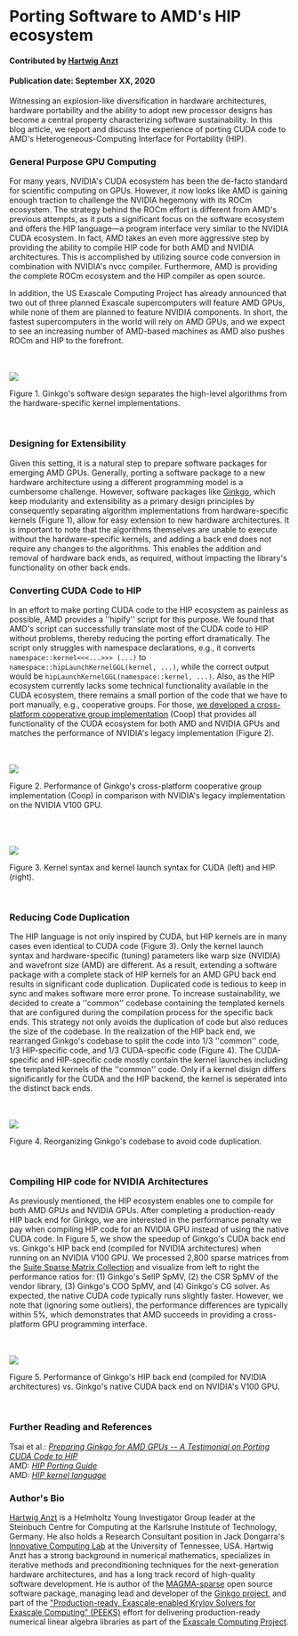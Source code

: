 # Porting Software to AMD's HIP ecosystem

#### Contributed by [Hartwig Anzt](https://hartwiganzt.github.io/ "GitHub Profile")

#### Publication date: September XX, 2020

Witnessing an explosion-like diversification in hardware architectures, hardware portability and the ability to adopt new processor designs has become a central property characterizing software sustainability. In this blog article, we report and discuss the experience of porting CUDA code to AMD's Heterogeneous-Computing Interface for Portability (HIP).

### General Purpose GPU Computing
For many years, NVIDIA's CUDA ecosystem has been the de-facto standard for scientific computing on GPUs. However, it now looks like AMD is gaining enough traction to challenge the NVIDIA hegemony with its ROCm ecosystem. The strategy behind the ROCm effort is different from AMD's previous attempts, as it puts a significant focus on the software ecosystem and offers the HIP language—a program interface very similar to the NVIDIA CUDA ecosystem. In fact, AMD takes an even more aggressive step by providing the ability to compile HIP code for both AMD and NVIDIA architectures. This is accomplished by utilizing source code conversion in combination with NVIDIA's nvcc compiler. Furthermore, AMD is providing the complete ROCm ecosystem and the HIP compiler as open source.

In addition, the US Exascale Computing Project has already announced that two out of three planned Exascale supercomputers will feature AMD GPUs, while none of them are planned to feature NVIDIA components. In short, the fastest supercomputers in the world will rely on AMD GPUs, and we expect to see an increasing number of AMD-based machines as AMD also pushes ROCm and HIP to the forefront.

<br>
<br>
<!--- Image to illustrate the Software Development Cycle --->
<img src='ginkgo_overview.png' class='page' /><p class='caption'>Figure 1. Ginkgo's software design separates the high-level algorithms from the hardware-specific kernel implementations.</p>
</p>
<br>

### Designing for Extensibility
Given this setting, it is a natural step to prepare software packages for emerging AMD GPUs. Generally, porting a software package to a new hardware architecture using a different programming model is a cumbersome challenge. However, software packages like [Ginkgo](https://ginkgo-project.github.io/), which keep modularity and extensibility as a primary design principles by consequently separating algorithm implementations from hardware-specific kernels (Figure 1), allow for easy extension to new hardware architectures. It is important to note that the algorithms themselves are unable to execute without the hardware-specific kernels, and adding a back end does not require any changes to the algorithms. This enables the addition and removal of hardware back ends, as required, without impacting the library's functionality on other back ends.

### Converting CUDA Code to HIP
In an effort to make porting CUDA code to the HIP ecosystem as painless as possible, AMD provides a ''hipify'' script for this purpose. We found that AMD's script can successfully translate most of the CUDA code to HIP without problems, thereby reducing the porting effort dramatically. The script only struggles with namespace declarations, e.g., it converts `namespace::kernel<<<...>>> (...)` to `namespace::hipLaunchKernelGGL(kernel, ...)`, while the correct output would be `hipLaunchKernelGGL(namespace::kernel, ...)`. Also, as the HIP ecosystem currently lacks some technical functionality available in the CUDA ecosystem, there remains a small portion of the code that we have to port manually, e.g., cooperative groups. For those, [we developed a cross-platform cooperative group implementation](https://github.com/hartwiganzt/HartwigAnzt.github.io/blob/master/papers/PortingToHip.pdf) (Coop) that provides all functionality of the CUDA ecosystem for both AMD and NVIDIA GPUs and matches the performance of NVIDIA's legacy implementation (Figure 2).

<br>
<br>
<!--- Image to illustrate the Software Development Cycle --->
<img src='cooperative_groups.png' class='page' /><p class='caption'>Figure 2. Performance of Ginkgo's cross-platform cooperative group implementation (Coop) in comparison with NVIDIA's legacy implementation on the NVIDIA V100 GPU.</p>
</p>
<br>

<br>
<br>
<!--- Image to illustrate the Software Development Cycle --->
<img src='cuda_vs_hip.png' class='page' /><p class='caption'>Figure 3. Kernel syntax and kernel launch syntax for CUDA (left) and HIP (right).</p>
</p>
<br>


### Reducing Code Duplication
The HIP language is not only inspired by CUDA, but HIP kernels are in many cases
even identical to CUDA code (Figure 3). Only the kernel launch syntax and
hardware-specific (tuning) parameters like warp size (NVIDIA) and wavefront size
(AMD) are different. As a result, extending a software package with a complete
stack of HIP kernels for an AMD GPU back end results in significant code
duplication. Duplicated code is tedious to keep in sync and makes software more
error prone. To increase sustainability, we decided to create a ''common''
codebase containing the templated kernels that are configured during the
compilation process for the specific back ends. This strategy not only avoids
the duplication of code but also reduces the size of the codebase. In the
realization of the HIP back end, we rearranged Ginkgo's codebase to split the
code into 1/3 ''common'' code, 1/3 HIP-specific code, and 1/3 CUDA-specific code
(Figure 4). The CUDA-specific and HIP-specific code mostly contain the kernel
launches including the templated kernels of the ''common'' code. Only if a kernel disign differs significantly for the CUDA and the HIP backend, the kernel is seperated into the distinct back ends.

<br>
<br>
<!--- Image to illustrate the Software Development Cycle --->
<img src='ginkgo_reorganization.png' class='page' /><p class='caption'>Figure 4. Reorganizing Ginkgo's codebase to avoid code duplication.</p>
</p>
<br>

### Compiling HIP code for NVIDIA Architectures
As previously mentioned, the HIP ecosystem enables one to compile for both AMD GPUs and NVIDIA GPUs. After completing a production-ready HIP back end for Ginkgo, we are interested in the performance penalty we pay when compiling HIP code for an NVIDIA GPU instead of using the native CUDA code. In Figure 5, we show the speedup of Ginkgo's CUDA back end vs. Ginkgo's HIP back end (compiled for NVIDIA architectures) when running on an NVIDIA V100 GPU. We processed 2,800 sparse matrices from the [Suite Sparse Matrix Collection](https://sparse.tamu.edu/) and visualize from left to right the performance ratios for: (1) Ginkgo's SellP SpMV, (2) the CSR SpMV of the vendor library, (3) Ginkgo's COO SpMV, and (4) Ginkgo's CG solver. As expected, the native CUDA code typically runs slightly faster. However, we note that (ignoring some outliers), the performance differences are typically within 5%, which demonstrates that AMD succeeds in providing a cross-platform GPU programming interface.

<br>
<br>
<!--- Image to illustrate HIP's performance portability --->
<img src='hip_portability.png' class='page' /><p class='caption'>Figure 5. Performance of Ginkgo's HIP back end (compiled for NVIDIA architectures) vs. Ginkgo's native CUDA back end on NVIDIA's V100 GPU.</p>
</p>
<br>

### Further Reading and References
Tsai et al.: [<i>Preparing Ginkgo for AMD GPUs -- A Testimonial on Porting CUDA Code to HIP</i>](https://github.com/hartwiganzt/HartwigAnzt.github.io/blob/master/papers/PortingToHip.pdf)<br>
AMD: [<i>HIP Porting Guide</i>](https://rocmdocs.amd.com/en/latest/Programming_Guides/HIP-porting-guide.html)<br>
AMD: [<i>HIP kernel
language</i>](https://rocmdocs.amd.com/en/latest/Programming_Guides/Kernel_language.html#kernel-language)



### Author's Bio
[Hartwig Anzt](https://github.com/hartwiganzt) is a Helmholtz Young Investigator Group leader at the Steinbuch Centre for Computing at the Karlsruhe Institute of Technology, Germany. He also holds a Research Consultant position in Jack Dongarra's [Innovative Computing Lab](http://www.icl.utk.edu/) at the University of Tennessee, USA. Hartwig Anzt has a strong background in numerical mathematics, specializes in iterative methods and preconditioning techniques for the next-generation hardware architectures, and has a long track record of high-quality software development. He is author of the [MAGMA-sparse](http://icl.cs.utk.edu/magma/) open source software package, managing lead and developer of the [Ginkgo project](https://ginkgo-project.github.io/), and part of the ["Production-ready, Exascale-enabled Krylov Solvers for Exascale Computing" (PEEKS)](http://icl.utk.edu/peeks/) effort for delivering production-ready numerical linear algebra libraries as part of the [Exascale Computing Project](https://www.exascaleproject.org/).


<!---
Publish: yes
RSS Update: 2019-08-27
Categories: development
Topics: testing, design
Tags: bssw-blog-article
Level: 2
Prerequisites: default
Aggregate: none
--->
